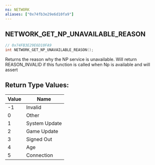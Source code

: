 ```yaml
---
ns: NETWORK
aliases: ["0x74fb3e29e6d10fa9"]
---
```

## NETWORK_GET_NP_UNAVAILABLE_REASON

```c
// 0x74FB3E29E6D10FA9
int NETWORK_GET_NP_UNAVAILABLE_REASON();
```

Returns the reason why the NP service is unavailable. Will return REASON_INVALID if this function is called when Np is available and will assert

## Return Type Values:
| Value | Name |
| --- | --- |
| -1 | Invalid |
| 0 | Other |
| 1 | System Update |
| 2 | Game Update |
| 3 | Signed Out |
| 4 | Age |
| 5 | Connection |

